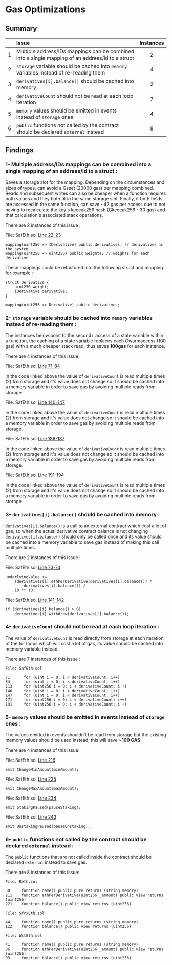 # Gas Optimizations

## Summary

|               | Issue         | Instances     |
| :-------------: |:-------------|:-------------:|
| 1  | Multiple address/IDs mappings can be combined into a single mapping of an address/id to a struct | 2 |
| 2  | `storage` variable should be cached into `memory` variables instead of re-reading them  |  4 |
| 3  | `derivatives[i].balance()` should be cached into memory  | 2 |
| 4  | `derivativeCount` should not be read at each loop iteration | 7 |
| 5  | `memory` values should be emitted in events instead of `storage` ones  | 4 |
| 6  | `public` functions not called by the contract should be declared `external` instead | 8 |


## Findings

### 1- Multiple address/IDs mappings can be combined into a single mapping of an address/id to a struct :

Saves a storage slot for the mapping. Depending on the circumstances and sizes of types, can avoid a Gsset (20000 gas) per mapping combined. Reads and subsequent writes can also be cheaper when a function requires both values and they both fit in the same storage slot. Finally, if both fields are accessed in the same function, can save ~42 gas per access due to not having to recalculate the key's keccak256 hash (Gkeccak256 - 30 gas) and that calculation's associated stack operations.

There are 2 instances of this issue :

File: SafEth.sol [Line 22-23](https://github.com/code-423n4/2023-03-asymmetry/blob/main/contracts/SafEth/SafEthStorage.sol#L22-L23)
```
mapping(uint256 => IDerivative) public derivatives; // derivatives in the system
mapping(uint256 => uint256) public weights; // weights for each derivative
```

These mappings could be refactored into the following struct and mapping for example :

```
struct Derivative {
    uint256 weight;
    IDerivative derivative;
}
    
mapping(uint256 => Derivative) public derivatives;
```


### 2- `storage` variable should be cached into `memory` variables instead of re-reading them :

The instances below point to the second+ access of a state variable within a function, the caching of a state variable replaces each Gwarmaccess (100 gas) with a much cheaper stack read, thus saves **100gas** for each instance.

There are 4 instances of this issue :

File: SafEth.sol [Line 71-84](https://github.com/code-423n4/2023-03-asymmetry/blob/main/contracts/SafEth/SafEth.sol#L71-L84)

In the code linked above the value of `derivativeCount` is read multiple times (2) from storage and it's value does not change so it should be cached into a memory variable in order to save gas by avoiding multiple reads from storage.

File: SafEth.sol [Line 140-147](https://github.com/code-423n4/2023-03-asymmetry/blob/main/contracts/SafEth/SafEth.sol#L140-L147)

In the code linked above the value of `derivativeCount` is read multiple times (2) from storage and it's value does not change so it should be cached into a memory variable in order to save gas by avoiding multiple reads from storage.

File: SafEth.sol [Line 186-187](https://github.com/code-423n4/2023-03-asymmetry/blob/main/contracts/SafEth/SafEth.sol#L186-L187)

In the code linked above the value of `derivativeCount` is read multiple times (2) from storage and it's value does not change so it should be cached into a memory variable in order to save gas by avoiding multiple reads from storage.

File: SafEth.sol [Line 191-194](https://github.com/code-423n4/2023-03-asymmetry/blob/main/contracts/SafEth/SafEth.sol#L191-L194)

In the code linked above the value of `derivativeCount` is read multiple times (2) from storage and it's value does not change so it should be cached into a memory variable in order to save gas by avoiding multiple reads from storage.


### 3- `derivatives[i].balance()` should be cached into memory :

`derivatives[i].balance()` is a call to an external contract which cost a lot of gas, so when the actual derivative contract balance is not changing `derivatives[i].balance()` should only be called once and its value should be cached into a memory variable to save gas instead of making this call multiple times.

There are 2 instances of this issue :

File: SafEth.sol [Line 73-74](https://github.com/code-423n4/2023-03-asymmetry/blob/main/contracts/SafEth/SafEth.sol#L73-L74)
```
underlyingValue +=
    (derivatives[i].ethPerDerivative(derivatives[i].balance()) *
        derivatives[i].balance()) /
    10 ** 18;
```

File: SafEth.sol [Line 141-142](https://github.com/code-423n4/2023-03-asymmetry/blob/main/contracts/SafEth/SafEth.sol#L141-L142)
```
if (derivatives[i].balance() > 0)
    derivatives[i].withdraw(derivatives[i].balance());
```


### 4- `derivativeCount` should not be read at each loop iteration :

The value of `derivativeCount` is read directly from storage at each iteration of the for loops which will cost a lot of gas, its value should be cached into memory variable instead.

There are 7 instances of this issue :

```
File: SafEth.sol

71      for (uint i = 0; i < derivativeCount; i++)
84      for (uint i = 0; i < derivativeCount; i++)
113     for (uint256 i = 0; i < derivativeCount; i++)
140     for (uint i = 0; i < derivativeCount; i++)
147     for (uint i = 0; i < derivativeCount; i++)
171     for (uint256 i = 0; i < derivativeCount; i++)
191     for (uint256 i = 0; i < derivativeCount; i++)
```


### 5- `memory` values should be emitted in events instead of `storage` ones :

The values emitted in events shouldn’t be read from storage but the existing memory values should be used instead, this will save **~100 GAS**.

There are 4 instances of this issue :

File: SafEth.sol [Line 216](https://github.com/code-423n4/2023-03-asymmetry/blob/main/contracts/SafEth/SafEth.sol#L216)
```
emit ChangeMinAmount(minAmount);
```

File: SafEth.sol [Line 225](https://github.com/code-423n4/2023-03-asymmetry/blob/main/contracts/SafEth/SafEth.sol#L225)
```
emit ChangeMaxAmount(maxAmount);
```

File: SafEth.sol [Line 234](https://github.com/code-423n4/2023-03-asymmetry/blob/main/contracts/SafEth/SafEth.sol#L234)
```
emit StakingPaused(pauseStaking);
```

File: SafEth.sol [Line 243](https://github.com/code-423n4/2023-03-asymmetry/blob/main/contracts/SafEth/SafEth.sol#L243)
```
emit UnstakingPaused(pauseUnstaking);
```

### 6- `public` functions not called by the contract should be declared `external` instead :

The `public` functions that are not called inside the contract should be declared `external` instead to save gas.

There are 8 instances of this issue:

```
File: Reth.sol

50     function name() public pure returns (string memory)
211    function ethPerDerivative(uint256 _amount) public view returns (uint256)
221    function balance() public view returns (uint256)

File: SfrxEth.sol

44     function name() public pure returns (string memory)
122    function balance() public view returns (uint256)

File: WstEth.sol

41     function name() public pure returns (string memory)
86     function ethPerDerivative(uint256 _amount) public view returns (uint256)
93     function balance() public view returns (uint256)
```